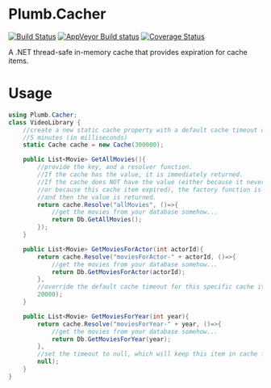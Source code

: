 # Plumb.Cacher

[![Build Status](https://travis-ci.org/TwitchBronBron/Plumb.Cacher.svg?branch=master)](https://travis-ci.org/TwitchBronBron/Plumb.Cacher)
[![AppVeyor Build status](https://ci.appveyor.com/api/projects/status/knn6laqdeusq053g?svg=true)](https://ci.appveyor.com/project/TwitchBronBron/plumb-cacher)
[![Coverage Status](https://coveralls.io/repos/github/TwitchBronBron/Plumb.Cacher/badge.svg?branch=master)](https://coveralls.io/github/TwitchBronBron/Plumb.Cacher?branch=master)

A .NET thread-safe in-memory cache that provides expiration for cache items. 


# Usage

```csharp
using Plumb.Cacher;
class VideoLibrary {
    //create a new static cache property with a default cache timeout of 
    //5 minutes (in milliseconds)
    static Cache cache = new Cache(300000);

    public List<Movie> GetAllMovies(){
        //provide the key, and a resolver function.
        //If the cache has the value, it is immediately returned.
        //If the cache does NOT have the value (either because it never had it
        //or because this cache item expired), the factory function is called,
        //and then the value is returned. 
        return cache.Resolve("allMovies", ()=>{
            //get the movies from your database somehow...
            return Db.GetAllMovies();
        });
    }

    public List<Movie> GetMoviesForActor(int actorId){
        return cache.Resolve("moviesForActor-" + actorId, ()=>{
            //get the movies from your database somehow...
            return Db.GetMoviesForActor(actorId);
        }, 
        //override the default cache timeout for this specific cache item
        20000);
    }

    public List<Movie> GetMoviesForYear(int year){
        return cache.Resolve("moviesForYear-" + year, ()=>{
            //get the movies from your database somehow...
            return Db.GetMoviesForYear(year);
        }, 
        //set the timeout to null, which will keep this item in cache forever
        null);
    }
}
```
    


